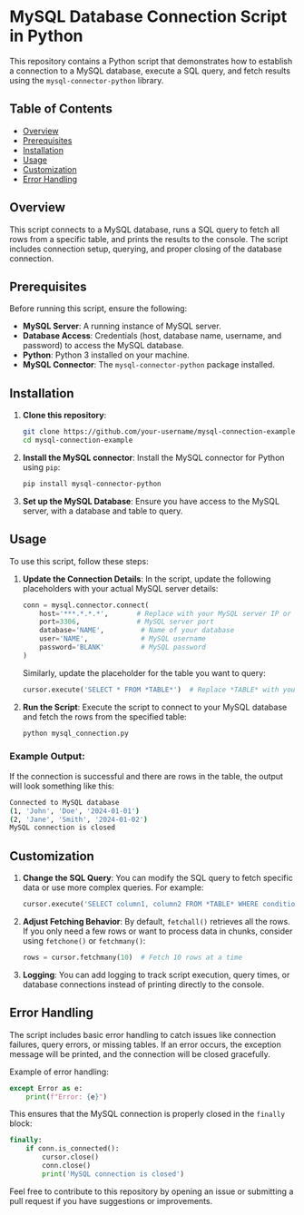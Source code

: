# MySQL Database Connection Script in Python

This repository contains a Python script that demonstrates how to establish a connection to a MySQL database, execute a SQL query, and fetch results using the `mysql-connector-python` library.

## Table of Contents

- [Overview](#overview)
- [Prerequisites](#prerequisites)
- [Installation](#installation)
- [Usage](#usage)
- [Customization](#customization)
- [Error Handling](#error-handling)


## Overview

This script connects to a MySQL database, runs a SQL query to fetch all rows from a specific table, and prints the results to the console. The script includes connection setup, querying, and proper closing of the database connection.

## Prerequisites

Before running this script, ensure the following:

- **MySQL Server**: A running instance of MySQL server.
- **Database Access**: Credentials (host, database name, username, and password) to access the MySQL database.
- **Python**: Python 3 installed on your machine.
- **MySQL Connector**: The `mysql-connector-python` package installed.

## Installation

1. **Clone this repository**:
   ```bash
   git clone https://github.com/your-username/mysql-connection-example.git
   cd mysql-connection-example
   ```

2. **Install the MySQL connector**:
   Install the MySQL connector for Python using `pip`:
   ```bash
   pip install mysql-connector-python
   ```

3. **Set up the MySQL Database**:
   Ensure you have access to the MySQL server, with a database and table to query.

## Usage

To use this script, follow these steps:

1. **Update the Connection Details**:
   In the script, update the following placeholders with your actual MySQL server details:

   ```python
   conn = mysql.connector.connect(
       host='***.*.*.*',       # Replace with your MySQL server IP or hostname
       port=3306,              # MySQL server port
       database='NAME',         # Name of your database
       user='NAME',             # MySQL username
       password='BLANK'         # MySQL password
   )
   ```

   Similarly, update the placeholder for the table you want to query:
   ```python
   cursor.execute('SELECT * FROM *TABLE*')  # Replace *TABLE* with your table name
   ```

2. **Run the Script**:
   Execute the script to connect to your MySQL database and fetch the rows from the specified table:
   ```bash
   python mysql_connection.py
   ```

### Example Output:
If the connection is successful and there are rows in the table, the output will look something like this:

```bash
Connected to MySQL database
(1, 'John', 'Doe', '2024-01-01')
(2, 'Jane', 'Smith', '2024-01-02')
MySQL connection is closed
```

## Customization

1. **Change the SQL Query**:
   You can modify the SQL query to fetch specific data or use more complex queries. For example:
   ```python
   cursor.execute('SELECT column1, column2 FROM *TABLE* WHERE condition')
   ```

2. **Adjust Fetching Behavior**:
   By default, `fetchall()` retrieves all the rows. If you only need a few rows or want to process data in chunks, consider using `fetchone()` or `fetchmany()`:
   ```python
   rows = cursor.fetchmany(10)  # Fetch 10 rows at a time
   ```

3. **Logging**:
   You can add logging to track script execution, query times, or database connections instead of printing directly to the console.

## Error Handling

The script includes basic error handling to catch issues like connection failures, query errors, or missing tables. If an error occurs, the exception message will be printed, and the connection will be closed gracefully.

Example of error handling:
```python
except Error as e:
    print(f"Error: {e}")
```

This ensures that the MySQL connection is properly closed in the `finally` block:
```python
finally:
    if conn.is_connected():
        cursor.close()
        conn.close()
        print('MySQL connection is closed')
```


Feel free to contribute to this repository by opening an issue or submitting a pull request if you have suggestions or improvements.
